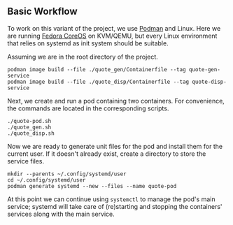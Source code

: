 ## Basic Workflow

To work on this variant of the project, we use <a href="https://podman.io/" target="_blank">Podman</a> and Linux.
Here we are running [Fedora CoreOS](https://fedoraproject.org/coreos/ "Fedora CoreOS") on KVM/QEMU,
but every Linux environment that relies on systemd as init system should be suitable.

Assuming we are in the root directory of the project.

`podman image build --file ./quote_gen/Containerfile --tag quote-gen-service`</br>
`podman image build --file ./quote_disp/Containerfile --tag quote-disp-service`</br>

Next, we create and run a pod containing two containers.
For convenience, the commands are located in the corresponding scripts.

`./quote-pod.sh`</br>
`./quote_gen.sh`</br>
`./quote_disp.sh`</br>

Now we are ready to generate unit files for the pod and install them for the current user.
If it doesn't already exist, create a directory to store the service files.

`mkdir --parents ~/.config/systemd/user`</br>
`cd ~/.config/systemd/user`</br>
`podman generate systemd --new --files --name quote-pod`</br>

At this point we can continue using `systemctl` to manage the pod's main service;
systemd will take care of (re)starting and stopping the containers' services along with the main service.
